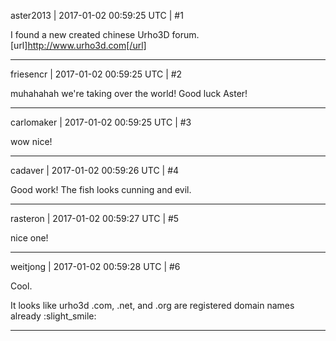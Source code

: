 aster2013 | 2017-01-02 00:59:25 UTC | #1

I found a new created chinese Urho3D forum. [url]http://www.urho3d.com[/url]

-------------------------

friesencr | 2017-01-02 00:59:25 UTC | #2

muhahahah we're taking over the world!  Good luck Aster!

-------------------------

carlomaker | 2017-01-02 00:59:25 UTC | #3

wow nice!

-------------------------

cadaver | 2017-01-02 00:59:26 UTC | #4

Good work! The fish looks cunning and evil.

-------------------------

rasteron | 2017-01-02 00:59:27 UTC | #5

nice one!

-------------------------

weitjong | 2017-01-02 00:59:28 UTC | #6

Cool.

It looks like urho3d .com, .net, and .org are registered domain names already :slight_smile:

-------------------------

